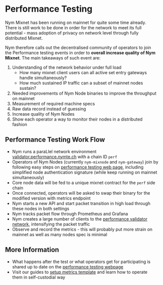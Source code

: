 # Performance Testing

Nym Mixnet has been running on mainnet for quite some time already. There is still work to be done in order for the network to meet its full potential - mass adoption of privacy on network level through fully distributed Mixnet.

Nym therefore calls out the decentralised community of operators to join the Performance testing events in order to **overall increase quality of Nym Mixnet**. The main takeaways of such event are:

1. Understanding of the network behavior under full load
    - How many mixnet client users can all active set entry gateways handle simultaneously?
    - How much sustained IP traffic can a subset of mainnet nodes sustain?
2. Needed improvements of Nym Node binaries to improve the throughput on mainnet
3. Measurement of required machine specs
4. Raw data record instead of guessing
5. Increase quality of Nym Nodes
6. Show each operator a way to monitor their nodes in a distributed fashion

## Performance Testing Work Flow

* Nym runs a paraLlel network environment [validator.performance.nymte.ch]({{performance_validator}}) with a chain ID `perf`
* Operators of Nym Nodes (currently `nym-mixnode` and `nym-gateway`) join by following easy steps on [performance testing web page]({{perfomance_testing_webpage}}), including simplified node authentication signature (while keep running on mainnet simultaneously)
* Core node data will be fed to a unique mixnet contract for the `perf` side chain
* Once connected, operators will be asked to swap their binary for the modified version with metrics endpoint
* Nym starts a new API and start packet transition in high load through these nodes in both settings
* Nym tracks packet flow through Prometheus and Grafana
* Nym creates a large number of clients to the [performance validator network]({{performance_validator}}), intensifying the packet traffic
* Observe and record the metrics - this will probably put more strain on mainnet as well as many nodes spec is minimal

## More Information

* What happens after the test or what operators get for participating is shared up to date on the [performance testing webpage]({{performance_testing_webpage}})
* Visit our guides to [setup metrics template](templates.md) and learn how to operate them in self-custodial way
